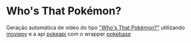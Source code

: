 # Who's That Pokémon?

Geração automática de vídeo do tipo ["Who's That Pokémon?"](https://www.youtube.com/watch?v=t62Fl7eynB8) utilizando [moviepy](https://zulko.github.io/moviepy/) e a api [pokeapi](https://pokeapi.co/) com o wrapper [pokebase](https://github.com/PokeAPI/pokebase)

